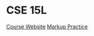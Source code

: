 # **CSE 15L**
[Course Website](https://ucsd-cse15l-f22.github.io)
[Markup Practice](https://github.com/shkimsito/cse15l-lab-reports/edit/main/main.md)
